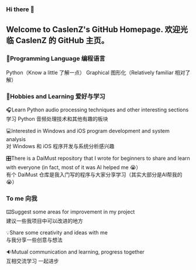 ### Hi there 👋
## Welcome to CaslenZ's GitHub Homepage. 欢迎光临 CaslenZ 的 GitHub 主页。
### 💬Programming Language 编程语言
Python（Know a little 了解一点）   Graphical 图形化（Relatively familiar 相对了解）
### 🤖Hobbies and Learning 爱好与学习
🎧Learn Python audio processing techniques and other interesting sections  
学习 Python 音频处理技术和其他有趣的板块  
  
💻Interested in Windows and iOS program development and system analysis  
对 Windows 和 iOS 程序开发与系统分析感兴趣  
  
🎛️There is a DaiMust repository that I wrote for beginners to share and learn with everyone (in fact, most of it was AI helped me 😭）  
有个 DaiMust 仓库是我入门写的程序与大家分享学习（其实大部分是AI帮我的😭）  
### To me 向我
⌨️Suggest some areas for improvement in my project  
建议一些我项目中可以改进的地方  
  
💡Share some creativity and ideas with me  
与我分享一些创意与想法  
  
🔉Mutual communication and learning, progress together  
互相交流学习 一起进步  
